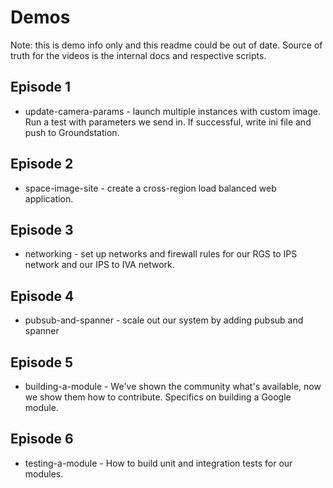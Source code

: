 # Demos

Note: this is demo info only and this readme could be out of date.  Source of truth for the videos is the internal docs and respective scripts.

## Episode 1
* update-camera-params - launch multiple instances with custom image. Run a test with parameters we send in.  If successful, write ini file and push to Groundstation.

## Episode 2
* space-image-site - create a cross-region load balanced web application.

## Episode 3
* networking - set up networks and firewall rules for our RGS to IPS network and our IPS to IVA network.

## Episode 4
* pubsub-and-spanner - scale out our system by adding pubsub and spanner

## Episode 5
* building-a-module - We've shown the community what's available, now we show them how to contribute.  Specifics on building a Google module.

## Episode 6
* testing-a-module - How to build unit and integration tests for our modules.